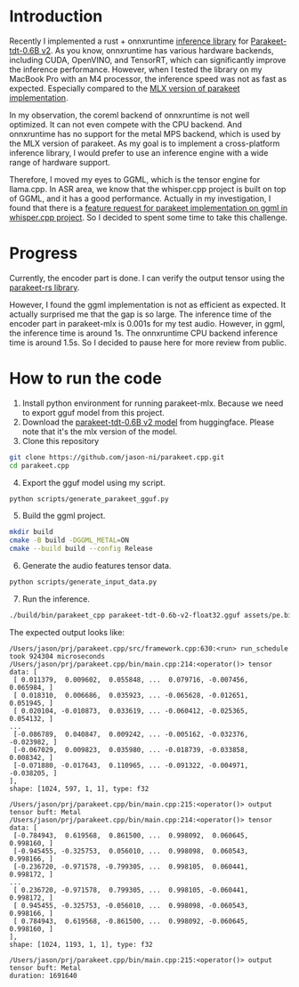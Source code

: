 # Introduction

Recently I implemented a rust + onnxruntime [inference library](https://github.com/jason-ni/parakeet-rs) for 
[Parakeet-tdt-0.6B v2](https://huggingface.co/nvidia/parakeet-tdt-0.6b-v2). As you know, onnxruntime has various 
hardware backends, including CUDA, OpenVINO, and TensorRT, which can significantly improve the inference performance. 
However, when I tested the library on my MacBook Pro with an M4 processor, the inference speed was not as fast as expected. 
Especially compared to the [MLX version of parakeet implementation](https://github.com/senstella/parakeet-mlx).

In my observation, the coreml backend of onnxruntime is not well optimized. It can not even compete with the CPU backend. 
And onnxruntime has no support for the metal MPS backend, which is used by the MLX version of parakeet. As my goal is to 
implement a cross-platform inference library, I would prefer to use an inference engine with a wide range of hardware 
support.

Therefore, I moved my eyes to GGML, which is the tensor engine for llama.cpp. In ASR area, we know that the whisper.cpp
project is built on top of GGML, and it has a good performance. Actually in my investigation, I found that there is a 
[feature request for parakeet implementation on ggml in whisper.cpp project](https://github.com/ggml-org/whisper.cpp/issues/3118#issuecomment-3162156474).
So I decided to spent some time to take this challenge.

# Progress

Currently, the encoder part is done. I can verify the output tensor using the [parakeet-rs library](https://github.com/jason-ni/parakeet-rs/blob/master/examples/from_cpp.rs). 

However, I found the ggml implementation is not as efficient as expected. It actually surprised me that the gap is so large. 
The inference time of the encoder part in parakeet-mlx is 0.001s for my test audio. However, in ggml, the inference time is 
around 1s. The onnxruntime CPU backend inference time is around 1.5s. So I decided to pause here for more review from public.

# How to run the code

1. Install python environment for running parakeet-mlx. Because we need to export gguf model from this project.
2. Download the [parakeet-tdt-0.6B v2 model](https://huggingface.co/mlx-community/parakeet-tdt-0.6b-v2) from huggingface. Please note that it's the mlx version of the model.
3. Clone this repository
 
```bash
git clone https://github.com/jason-ni/parakeet.cpp.git
cd parakeet.cpp
```

4. Export the gguf model using my script.

```bash
python scripts/generate_parakeet_gguf.py
```

5. Build the ggml project.

```bash
mkdir build
cmake -B build -DGGML_METAL=ON
cmake --build build --config Release
```

6. Generate the audio features tensor data.

```bash
python scripts/generate_input_data.py
```

7. Run the inference.

```bash
./build/bin/parakeet_cpp parakeet-tdt-0.6b-v2-float32.gguf assets/pe.bin input.data
```

The expected output looks like:

```
/Users/jason/prj/parakeet.cpp/src/framework.cpp:630:<run> run_schedule took 924304 microseconds
/Users/jason/prj/parakeet.cpp/bin/main.cpp:214:<operator()> tensor data: [
 [ 0.011379,  0.009602,  0.055848, ...  0.079716, -0.007456,  0.065984, ]
 [ 0.018310,  0.006686,  0.035923, ... -0.065628, -0.012651,  0.051945, ]
 [ 0.020104, -0.010873,  0.033619, ... -0.060412, -0.025365,  0.054132, ]
...
 [-0.086789,  0.040847,  0.009242, ... -0.005162, -0.032376, -0.023982, ]
 [-0.067029,  0.009823,  0.035980, ... -0.018739, -0.033858,  0.008342, ]
 [-0.071880, -0.017643,  0.110965, ... -0.091322, -0.004971, -0.038205, ]
],
shape: [1024, 597, 1, 1], type: f32

/Users/jason/prj/parakeet.cpp/bin/main.cpp:215:<operator()> output tensor buft: Metal
/Users/jason/prj/parakeet.cpp/bin/main.cpp:214:<operator()> tensor data: [
 [-0.784943,  0.619568,  0.861500, ...  0.998092,  0.060645,  0.998160, ]
 [-0.945455, -0.325753,  0.056010, ...  0.998098,  0.060543,  0.998166, ]
 [-0.236720, -0.971578, -0.799305, ...  0.998105,  0.060441,  0.998172, ]
...
 [ 0.236720, -0.971578,  0.799305, ...  0.998105, -0.060441,  0.998172, ]
 [ 0.945455, -0.325753, -0.056010, ...  0.998098, -0.060543,  0.998166, ]
 [ 0.784943,  0.619568, -0.861500, ...  0.998092, -0.060645,  0.998160, ]
],
shape: [1024, 1193, 1, 1], type: f32

/Users/jason/prj/parakeet.cpp/bin/main.cpp:215:<operator()> output tensor buft: Metal
duration: 1691640
```


